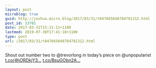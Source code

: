 ```yaml
---
layout: post
microblog: true
guid: http://joshua.micro.blog/2017/03/31/t847665048784781312.html
post_id: 33701
date: 2017-03-31T15:21:11+1100
lastmod: 2019-07-30T17:41:18+1100
type: post
url: /2017/03/31/t847665048784781312.html
---
```

Shout out number two to @trevorlong in today’s piece on @unpopularist [t.co/4hORDkjY3...](https://t.co/4hORDkjY3q) [t.co/BsuGObn2A...](https://t.co/BsuGObn2Af)
